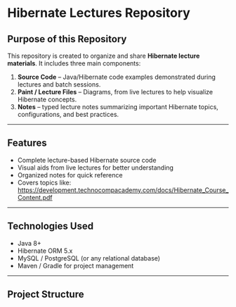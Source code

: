 # Hibernate Lectures Repository

## Purpose of this Repository
This repository is created to organize and share **Hibernate lecture materials**. It includes three main components:

1. **Source Code** – Java/Hibernate code examples demonstrated during lectures and batch sessions.
2. **Paint / Lecture Files** – Diagrams, from live lectures to help visualize Hibernate concepts.
3. **Notes** –  typed lecture notes summarizing important Hibernate topics, configurations, and best practices.

---

## Features
- Complete lecture-based Hibernate source code
- Visual aids from live lectures for better understanding
- Organized notes for quick reference
- Covers topics like:
  https://development.technocompacademy.com/docs/Hibernate_Course_Content.pdf
  

---

## Technologies Used
- Java 8+
- Hibernate ORM 5.x
- MySQL / PostgreSQL (or any relational database)
- Maven / Gradle for project management

---

## Project Structure
